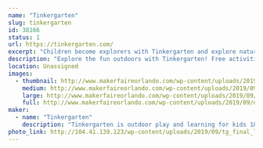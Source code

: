 ```yaml
---
name: "Tinkergarten"
slug: tinkergarten
id: 38166
status: 1
url: https://tinkergarten.com/
excerpt: "Children become explorers with Tinkergarten and explore nature play at our booth!"
description: "Explore the fun outdoors with Tinkergarten! Free activities include make your own nature crown, bracelets, and add to our nature curtain! Lots of sensory fun with the family!"
location: Unassigned
images:
  - thumbnail: http://www.makerfaireorlando.com/wp-content/uploads/2019/09/nature-crown-1.jpg
    medium: http://www.makerfaireorlando.com/wp-content/uploads/2019/09/nature-crown-1.jpg
    large: http://www.makerfaireorlando.com/wp-content/uploads/2019/09/nature-crown-1.jpg
    full: http://www.makerfaireorlando.com/wp-content/uploads/2019/09/nature-crown-1.jpg
maker:
  - name: "Tinkergarten"
    description: "Tinkergarten is outdoor play and learning for kids 18 months - 8 years! Tinkergarten brings early childhood education to a park near you. In our classes, kids enjoy the freedom of independent exploration through well-designed play-based activities that lend from the best of research and best practice to promote the development of critical capabilities, including self reliance, creativity, persistence and problem solving. Tinkergarten classes are led by a trained, certified community of leaders — often parents — who bring a healthy, social, and engaging learning experience to their community."
photo_link: http://104.41.139.123/wp-content/uploads/2019/09/tg_final_logo_color-1-1024x682.png
---
```


